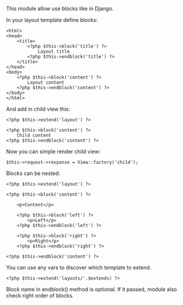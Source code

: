 This module allow use blocks like in Django.

In your layout template define blocks:

	<html>
	<head>
		<title>
			<?php $this->block('title') ?>
				Layout title
			<?php $this->endblock('title') ?>
		</title>
	</head>
	<body>
		<?php $this->block('content') ?>
			Layout content
		<?php $this->endblock('content') ?>
	</body>
	</html>

And add in child view this:

	<?php $this->extend('layout') ?>

	<?php $this->block('content') ?>
		Child content 
	<?php $this->endblock('content') ?>

Now you can simple render child view:

	$this->request->response = View::factory('child');

Blocks can be nested:

	<?php $this->extend('layout') ?>

	<?php $this->block('content') ?>

		<p>Content</p>
	
		<?php $this->block('left') ?>
			<p>Left</p>
		<?php $this->endblock('left') ?>
	
		<?php $this->block('right') ?>
			<p>Right</p>
		<?php $this->endblock('right') ?>
	
	<?php $this->endblock('content') ?>

You can use any vars to discover which template to extend.

	<?php $this->extend('layouts/'.$extends) ?>

Block name in endblock() method is optional. If it passed, module also check right order of 
blocks.
